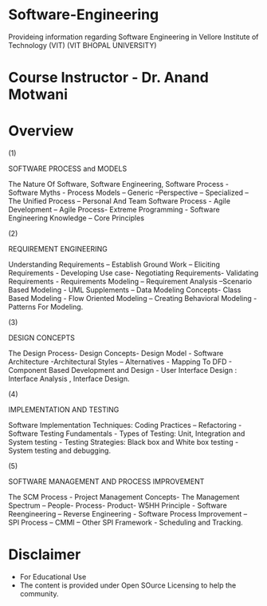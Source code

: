 # Software-Engineering
Provideing information regarding Software Engineering in Vellore Institute of Technology (VIT)
(VIT BHOPAL UNIVERSITY)

# Course Instructor - Dr. Anand Motwani

# Overview 



(1)


SOFTWARE PROCESS and MODELS 

The Nature Of Software, Software Engineering, Software Process - Software Myths - Process Models – Generic –Perspective –
Specialized – The Unified Process – Personal And Team Software Process - Agile Development – Agile Process- Extreme
Programming - Software Engineering Knowledge – Core Principles



(2)


REQUIREMENT ENGINEERING


Understanding Requirements – Establish Ground Work – Eliciting Requirements - Developing Use case- Negotiating
Requirements- Validating Requirements - Requirements Modeling – Requirement Analysis –Scenario Based Modeling - UML
Supplements – Data Modeling Concepts- Class Based Modeling - Flow Oriented Modeling – Creating Behavioral Modeling -
Patterns For Modeling.



(3)


DESIGN CONCEPTS


The Design Process- Design Concepts- Design Model - Software Architecture -Architectural Styles – Alternatives - Mapping To
DFD - Component Based Development and Design - User Interface Design : Interface Analysis , Interface Design.



(4)


IMPLEMENTATION AND TESTING


Software Implementation Techniques: Coding Practices – Refactoring - Software Testing Fundamentals - Types of Testing: Unit,
Integration and System testing - Testing Strategies: Black box and White box testing - System testing and debugging.



(5)


SOFTWARE MANAGEMENT AND PROCESS IMPROVEMENT


The SCM Process - Project Management Concepts- The Management Spectrum – People- Process- Product- W5HH Principle -
Software Reengineering – Reverse Engineering - Software Process Improvement – SPI Process – CMMI – Other SPI Framework -
Scheduling and Tracking.





















# Disclaimer 

* For Educational Use
* The content is provided under Open SOurce Licensing to help the community. 
